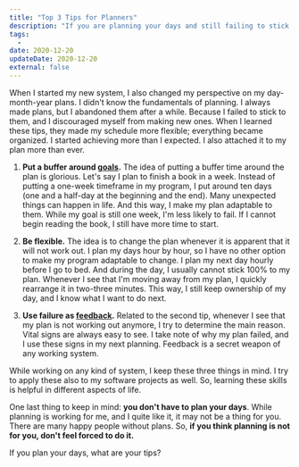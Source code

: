 ```yaml
---
title: "Top 3 Tips for Planners"
description: "If you are planning your days and still failing to stick to them, these tips can help you. Instead of feeling bad, you can start feeling great."
tags:
  -
date: 2020-12-20
updateDate: 2020-12-20
external: false
---
```


When I started my new system, I also changed my perspective on my day-month-year plans. I didn't know the fundamentals of planning. I always made plans, but I abandoned them after a while. Because I failed to stick to them, and I discouraged myself from making new ones. When I learned these tips, they made my schedule more flexible; everything became organized. I started achieving more than I expected. I also attached it to my plan more than ever.

1. **Put a buffer around [goals](/growth-with-systematic-bliss).**
    The idea of putting a buffer time around the plan is glorious. Let's say I plan to finish a book in a week. Instead of putting a one-week timeframe in my program, I put around ten days (one and a half-day at the beginning and the end). Many unexpected things can happen in life. And this way, I make my plan adaptable to them. While my goal is still one week, I'm less likely to fail. If I cannot begin reading the book, I still have more time to start.

2. **Be flexible.**
    The idea is to change the plan whenever it is apparent that it will not work out. I plan my days hour by hour, so I have no other option to make my program adaptable to change. I plan my next day hourly before I go to bed. And during the day, I usually cannot stick 100% to my plan. Whenever I see that I'm moving away from my plan, I quickly rearrange it in two-three minutes. This way, I still keep ownership of my day, and I know what I want to do next.

3. **Use failure as [feedback](/importance-of-the-feedback).**
    Related to the second tip, whenever I see that my plan is not working out anymore, I try to determine the main reason. Vital signs are always easy to see. I take note of why my plan failed, and I use these signs in my next planning. Feedback is a secret weapon of any working system.


While working on any kind of system, I keep these three things in mind. I try to apply these also to my software projects as well. So, learning these skills is helpful in different aspects of life.

One last thing to keep in mind: **you don't have to plan your days**. While planning is working for me, and I quite like it, it may not be a thing for you. There are many happy people without plans. So, **if you think planning is not for you, don't feel forced to do it.**

If you plan your days, what are your tips?
